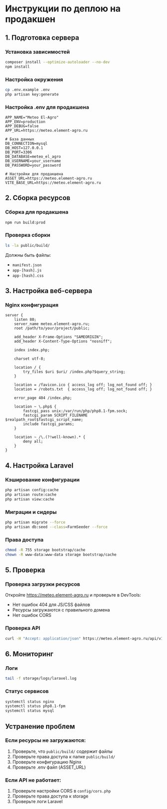 # Инструкции по деплою на продакшен

## 1. Подготовка сервера

### Установка зависимостей
```bash
composer install --optimize-autoloader --no-dev
npm install
```

### Настройка окружения
```bash
cp .env.example .env
php artisan key:generate
```

### Настройка .env для продакшена
```env
APP_NAME="Meteo El-Agro"
APP_ENV=production
APP_DEBUG=false
APP_URL=https://meteo.element-agro.ru

# База данных
DB_CONNECTION=mysql
DB_HOST=127.0.0.1
DB_PORT=3306
DB_DATABASE=meteo_el_agro
DB_USERNAME=your_username
DB_PASSWORD=your_password

# Настройки для продакшена
ASSET_URL=https://meteo.element-agro.ru
VITE_BASE_URL=https://meteo.element-agro.ru
```

## 2. Сборка ресурсов

### Сборка для продакшена
```bash
npm run build:prod
```

### Проверка сборки
```bash
ls -la public/build/
```

Должны быть файлы:
- `manifest.json`
- `app-[hash].js`
- `app-[hash].css`

## 3. Настройка веб-сервера

### Nginx конфигурация
```nginx
server {
    listen 80;
    server_name meteo.element-agro.ru;
    root /path/to/your/project/public;

    add_header X-Frame-Options "SAMEORIGIN";
    add_header X-Content-Type-Options "nosniff";

    index index.php;

    charset utf-8;

    location / {
        try_files $uri $uri/ /index.php?$query_string;
    }

    location = /favicon.ico { access_log off; log_not_found off; }
    location = /robots.txt  { access_log off; log_not_found off; }

    error_page 404 /index.php;

    location ~ \.php$ {
        fastcgi_pass unix:/var/run/php/php8.1-fpm.sock;
        fastcgi_param SCRIPT_FILENAME $realpath_root$fastcgi_script_name;
        include fastcgi_params;
    }

    location ~ /\.(?!well-known).* {
        deny all;
    }
}
```

## 4. Настройка Laravel

### Кэширование конфигурации
```bash
php artisan config:cache
php artisan route:cache
php artisan view:cache
```

### Миграции и сидеры
```bash
php artisan migrate --force
php artisan db:seed --class=FarmSeeder --force
```

### Права доступа
```bash
chmod -R 755 storage bootstrap/cache
chown -R www-data:www-data storage bootstrap/cache
```

## 5. Проверка

### Проверка загрузки ресурсов
Откройте https://meteo.element-agro.ru и проверьте в DevTools:
- Нет ошибок 404 для JS/CSS файлов
- Ресурсы загружаются с правильного домена
- Нет ошибок CORS

### Проверка API
```bash
curl -H "Accept: application/json" https://meteo.element-agro.ru/api/v1/farms
```

## 6. Мониторинг

### Логи
```bash
tail -f storage/logs/laravel.log
```

### Статус сервисов
```bash
systemctl status nginx
systemctl status php8.1-fpm
systemctl status mysql
```

## Устранение проблем

### Если ресурсы не загружаются:
1. Проверьте, что `public/build/` содержит файлы
2. Проверьте права доступа к папке `public/build/`
3. Проверьте конфигурацию Nginx
4. Проверьте .env файл (ASSET_URL)

### Если API не работает:
1. Проверьте настройки CORS в `config/cors.php`
2. Проверьте права доступа к storage
3. Проверьте логи Laravel 